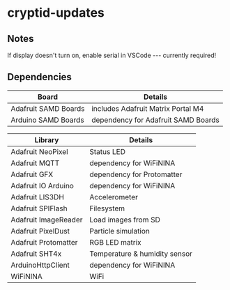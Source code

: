 # cryptid-updates

## Notes

If display doesn't turn on, enable serial in VSCode --- currently required!

## Dependencies

Board | Details
---|---
Adafruit SAMD Boards | includes Adafruit Matrix Portal M4
Arduino SAMD Boards | dependency for Adafruit SAMD Boards

Library | Details
---|---
Adafruit NeoPixel | Status LED
Adafruit MQTT | dependency for WiFiNINA
Adafruit GFX | dependency for Protomatter
Adafruit IO Arduino | dependency for WiFiNINA
Adafruit LIS3DH | Accelerometer
Adafruit SPIFlash | Filesystem
Adafruit ImageReader | Load images from SD
Adafruit PixelDust | Particle simulation
Adafruit Protomatter | RGB LED matrix
Adafruit SHT4x | Temperature & humidity sensor
ArduinoHttpClient | dependency for WiFiNINA
WiFiNINA | WiFi
